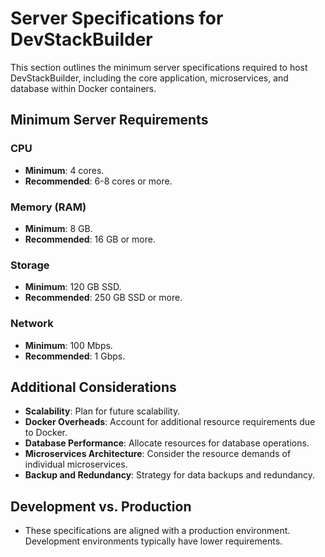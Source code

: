 # Server Specifications for DevStackBuilder

This section outlines the minimum server specifications required to host DevStackBuilder, including the core application, microservices, and database within Docker containers.

## Minimum Server Requirements

### CPU

- **Minimum**: 4 cores.
- **Recommended**: 6-8 cores or more.

### Memory (RAM)

- **Minimum**: 8 GB.
- **Recommended**: 16 GB or more.

### Storage

- **Minimum**: 120 GB SSD.
- **Recommended**: 250 GB SSD or more.

### Network

- **Minimum**: 100 Mbps.
- **Recommended**: 1 Gbps.

## Additional Considerations

- **Scalability**: Plan for future scalability.
- **Docker Overheads**: Account for additional resource requirements due to Docker.
- **Database Performance**: Allocate resources for database operations.
- **Microservices Architecture**: Consider the resource demands of individual microservices.
- **Backup and Redundancy**: Strategy for data backups and redundancy.

## Development vs. Production

- These specifications are aligned with a production environment. Development environments typically have lower requirements.
